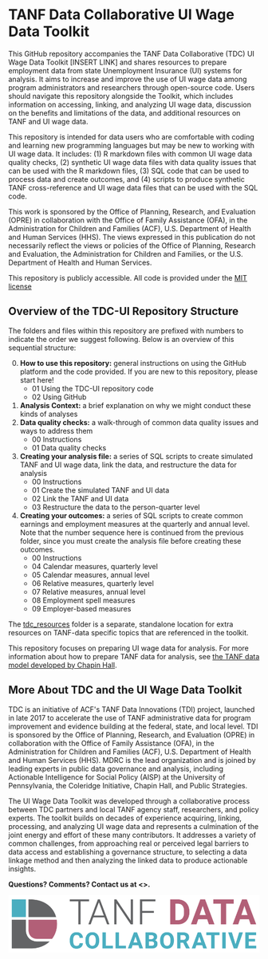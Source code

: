 # TANF Data Collaborative UI Wage Data Toolkit

This GitHub repository accompanies the TANF Data Collaborative (TDC) UI Wage Data Toolkit [INSERT LINK] and shares resources to prepare employment data from state Unemployment Insurance (UI) systems for analysis. It aims to increase and improve the use of UI wage data among program administrators and researchers through open-source code. Users should navigate this repository alongside the Toolkit, which includes information on accessing, linking, and analyzing UI wage data, discussion on the benefits and limitations of the data, and additional resources on TANF and UI wage data.

This repository is intended for data users who are comfortable with coding and learning new programming languages but may be new to working with UI wage data. It includes: (1) R markdown files with common UI wage data quality checks, (2) synthetic UI wage data files with data quality issues that can be used with the R markdown files, (3) SQL code that can be used to process data and create outcomes, and (4) scripts to produce synthetic TANF cross-reference and UI wage data files that can be used with the SQL code.

This work is sponsored by the Office of Planning, Research, and Evaluation (OPRE) in collaboration with the Office of Family Assistance (OFA), in the Administration for Children and Families (ACF), U.S. Department of Health and Human Services (HHS). The views expressed in this publication do not necessarily reflect the views or policies of the Office of Planning, Research and Evaluation, the Administration for Children and Families, or the U.S. Department of Health and Human Services.

This repository is publicly accessible. All code is provided under the [MIT license](https://github.com/MDRCNY/TDC-UI/blob/main/LICENSE)

## Overview of the TDC-UI Repository Structure

The folders and files within this repository are prefixed with numbers to indicate the order we suggest following. Below is an overview of this sequential structure:

0.	**How to use this repository:** general instructions on using the GitHub platform and the code provided. If you are new to this repository, please start here!
    - 01 Using the TDC-UI repository code 
    - 02 Using GitHub
1.	**Analysis Context:** a brief explanation on why we might conduct these kinds of analyses
2.	**Data quality checks:** a walk-through of common data quality issues and ways to address them
    - 00 Instructions
    - 01 Data quality checks
3.	**Creating your analysis file:** a series of SQL scripts to create simulated TANF and UI wage data, link the data, and restructure the data for analysis
    - 00 Instructions
    - 01 Create the simulated TANF and UI data
    - 02 Link the TANF and UI data
    - 03 Restructure the data to the person-quarter level
4.	**Creating your outcomes:** a series of SQL scripts to create common earnings and employment measures at the quarterly and annual level. Note that the number sequence here is continued from the previous folder, since you must create the analysis file before creating these outcomes.
    - 00 Instructions
    - 04 Calendar measures, quarterly level
    - 05 Calendar measures, annual level
    - 06 Relative measures, quarterly level
    - 07 Relative measures, annual level
    - 08 Employment spell measures
    - 09 Employer-based measures

The [tdc_resources](https://github.com/MDRCNY/TDC-UI/tree/main/tdc_resources) folder is a separate, standalone location for extra resources on TANF-data specific topics that are referenced in the toolkit.

This repository focuses on preparing UI wage data for analysis. For more information about how to prepare TANF data for analysis, see [the TANF data model developed by Chapin Hall](https://www.chapinhall.org/wp-content/uploads/IB_FSSDC_082917.pdf). 

## More About TDC and the UI Wage Data Toolkit
TDC is an initiative of ACF's TANF Data Innovations (TDI) project, launched in late 2017 to accelerate the use of TANF administrative data for program improvement and evidence building at the federal, state, and local level. TDI is sponsored by the Office of Planning, Research, and Evaluation (OPRE) in collaboration with the Office of Family Assistance (OFA), in the Administration for Children and Families (ACF), U.S. Department of Health and Human Services (HHS). MDRC is the lead organization and is joined by leading experts in public data governance and analysis, including Actionable Intelligence for Social Policy (AISP) at the University of Pennsylvania, the Coleridge Initiative, Chapin Hall, and Public Strategies.

The UI Wage Data Toolkit was developed through a collaborative process between TDC partners and local TANF agency staff, researchers, and policy experts. The toolkit builds on decades of experience acquiring, linking, processing, and analyzing UI wage data and represents a culmination of the joint energy and effort of these many contributors. It addresses a variety of common challenges, from approaching real or perceived legal barriers to data access and establishing a governance structure, to selecting a data linkage method and then analyzing the linked data to produce actionable insights.

**Questions? Comments? Contact us at <>.**

![TDC logo](tdc-logo.png)
